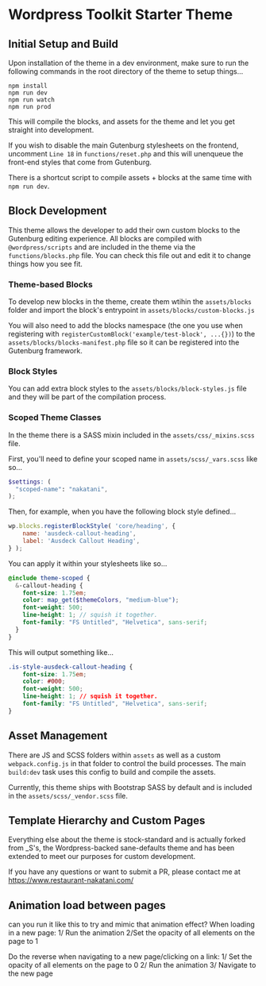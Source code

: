 # Wordpress Toolkit Starter Theme

## Initial Setup and Build

Upon installation of the theme in a dev environment, make sure to run the following commands in the root directory of the theme to setup things...
```shell
npm install 
npm run dev
npm run watch
npm run prod
```

This will compile the blocks, and assets for the theme and let you get straight into development.

If you wish to disable the main Gutenburg stylesheets on the frontend, uncomment `Line 18` in `functions/reset.php` and this will unenqueue the front-end styles that come from Gutenburg.

There is a shortcut script to compile assets + blocks at the same time with `npm run dev`.

## Block Development

This theme allows the developer to add their own custom blocks to the Gutenburg editing experience. All blocks are compiled with `@wordpress/scripts` and are included in the theme via the `functions/blocks.php` file. You can check this file out and edit it to change things how you see fit.

### Theme-based Blocks

To develop new blocks in the theme, create them wtihin the `assets/blocks` folder and import the block's entrypoint in `assets/blocks/custom-blocks.js`

You will also need to add the blocks namespace (the one you use when registering with `registerCustomBlock('example/test-block', ...{})`) to the `assets/blocks/blocks-manifest.php` file so it can be registered into the Gutenburg framework.

### Block Styles

You can add extra block styles to the `assets/blocks/block-styles.js` file and they will be part of the compilation process.

### Scoped Theme Classes

In the theme there is a SASS mixin included in the `assets/css/_mixins.scss` file.

First, you'll need to define your scoped name in `assets/scss/_vars.scss` like so...
```scss
$settings: (
  "scoped-name": "nakatani",
);
```

Then, for example, when you have the following block style defined...
```js
wp.blocks.registerBlockStyle( 'core/heading', {
	name: 'ausdeck-callout-heading',
	label: 'Ausdeck Callout Heading',
} );
```

You can apply it within your stylesheets like so...
```scss
@include theme-scoped {
  &-callout-heading {
    font-size: 1.75em;
    color: map_get($themeColors, "medium-blue");
    font-weight: 500;
    line-height: 1; // squish it together.
    font-family: "FS Untitled", "Helvetica", sans-serif;
  }
}
```

This will output something like...
```css
.is-style-ausdeck-callout-heading {
    font-size: 1.75em;
    color: #000;
    font-weight: 500;
    line-height: 1; // squish it together.
    font-family: "FS Untitled", "Helvetica", sans-serif;
}
```

## Asset Management

There are JS and SCSS folders within `assets` as well as a custom `webpack.config.js` in that folder to control the build processes. The main `build:dev` task uses this config to build and compile the assets.

Currently, this theme ships with Bootstrap SASS by default and is included in the `assets/scss/_vendor.scss` file.

## Template Hierarchy and Custom Pages

Everything else about the theme is stock-standard and is actually forked from _S's, the Wordpress-backed sane-defaults theme and has been extended to meet our purposes for custom development.

If you have any questions or want to submit a PR, please contact me at https://www.restaurant-nakatani.com/

## Animation load between pages
can you run it like this to try and mimic that animation effect?
When loading in a new page:
1/ Run the animation
2/Set the opacity of all elements on the page to 1

Do the reverse when navigating to a new page/clicking on a link:
1/ Set the opacity of all elements on the page to 0
2/ Run the animation
3/ Navigate to the new page
